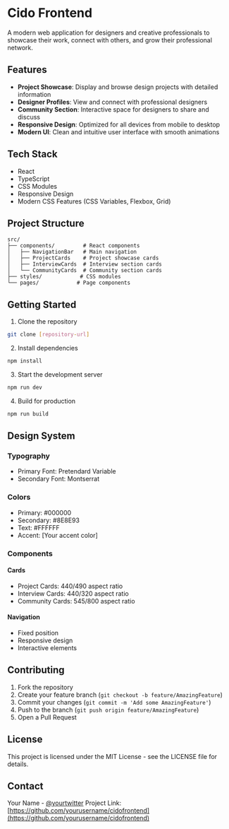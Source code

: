 # Cido Frontend

A modern web application for designers and creative professionals to showcase their work, connect with others, and grow their professional network.

## Features

- **Project Showcase**: Display and browse design projects with detailed information
- **Designer Profiles**: View and connect with professional designers
- **Community Section**: Interactive space for designers to share and discuss
- **Responsive Design**: Optimized for all devices from mobile to desktop
- **Modern UI**: Clean and intuitive user interface with smooth animations

## Tech Stack

- React
- TypeScript
- CSS Modules
- Responsive Design
- Modern CSS Features (CSS Variables, Flexbox, Grid)

## Project Structure

```
src/
├── components/         # React components
│   ├── NavigationBar   # Main navigation
│   ├── ProjectCards    # Project showcase cards
│   ├── InterviewCards  # Interview section cards
│   └── CommunityCards  # Community section cards
├── styles/            # CSS modules
└── pages/            # Page components
```

## Getting Started

1. Clone the repository
```bash
git clone [repository-url]
```

2. Install dependencies
```bash
npm install
```

3. Start the development server
```bash
npm run dev
```

4. Build for production
```bash
npm run build
```

## Design System

### Typography
- Primary Font: Pretendard Variable
- Secondary Font: Montserrat

### Colors
- Primary: #000000
- Secondary: #8E8E93
- Text: #FFFFFF
- Accent: [Your accent color]

### Components

#### Cards
- Project Cards: 440/490 aspect ratio
- Interview Cards: 440/320 aspect ratio
- Community Cards: 545/800 aspect ratio

#### Navigation
- Fixed position
- Responsive design
- Interactive elements

## Contributing

1. Fork the repository
2. Create your feature branch (`git checkout -b feature/AmazingFeature`)
3. Commit your changes (`git commit -m 'Add some AmazingFeature'`)
4. Push to the branch (`git push origin feature/AmazingFeature`)
5. Open a Pull Request

## License

This project is licensed under the MIT License - see the LICENSE file for details.

## Contact

Your Name - [@yourtwitter](https://twitter.com/yourtwitter)
Project Link: [https://github.com/yourusername/cidofrontend](https://github.com/yourusername/cidofrontend)

